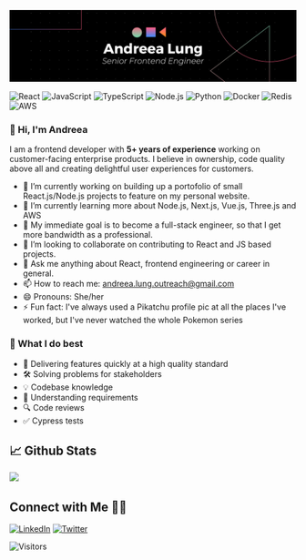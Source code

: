 ![Cover image](https://raw.githubusercontent.com/lung-andreea/lung-andreea/main/assets/cover.png)

![React](https://img.shields.io/badge/-React-000?&logo=React)
![JavaScript](https://img.shields.io/badge/-JavaScript-000?&logo=JavaScript)
![TypeScript](https://img.shields.io/badge/-TypeScript-000?&logo=TypeScript)
![Node.js](https://img.shields.io/badge/-Node.js-000?&logo=node.js)
![Python](https://img.shields.io/badge/-Python-000?&logo=Python)
![Docker](https://img.shields.io/badge/-Docker-000?&logo=Docker)
![Redis](https://img.shields.io/badge/-Redis-000?&logo=Redis)
![AWS](https://img.shields.io/badge/-AWS-000?&logo=Amazon-AWS&logoColor=F90)


### 👋 Hi, I'm Andreea

I am a frontend developer with **5+ years of experience** working on customer-facing enterprise products. I believe in ownership, code quality above all and creating delightful user experiences for customers.

- 🔭 I’m currently working on building up a portofolio of small React.js/Node.js projects to feature on my personal website.
- 🌱 I’m currently learning more about Node.js, Next.js, Vue.js, Three.js and AWS
- 🤔 My immediate goal is to become a full-stack engineer, so that I get more bandwidth as a professional.
- 👯 I’m looking to collaborate on contributing to React and JS based projects.
- 💬 Ask me anything about React, frontend engineering or career in general.
- 📫 How to reach me: [andreea.lung.outreach@gmail.com](mailto:andreea.lung.outreach@gmail.com)
- 😄 Pronouns: She/her
- ⚡ Fun fact: I've always used a Pikatchu profile pic at all the places I've worked, but I've never watched the whole Pokemon series

### 🏅 What I do best

- 🚀️ Delivering features quickly at a high quality standard
- 🛠️ Solving problems for stakeholders
- 💡 Codebase knowledge
- 📝️ Understanding requirements
- 🔍️ Code reviews
- ✅️ Cypress tests

## 📈 Github Stats

[//]: # (<img height="180em" src="https://github-readme-stats.vercel.app/api?username=lung-andreea&show_icons=true&hide_border=true&&count_private=true&include_all_commits=true" />)
<img height="180em" src="https://github-readme-streak-stats.herokuapp.com/?user=lung-andreea&hide_border=true" />

## Connect with Me 🤝🏻

<p align="center">

[//]: # (<a href="https://lungandreea.com"><img alt="Website" src="https://img.shields.io/badge/Website-lungandreea.com-blue?style=flat&logo=google-chrome"></a>)
<a href="https://www.linkedin.com/in/dineshkarthik-r/"><img alt="LinkedIn" src="https://img.shields.io/badge/LinkedIn-Andreea%20Lung-blue?style=flat&logo=linkedin"></a>
<a href="https://twitter.com/AndyGBay"><img alt="Twitter" src="https://img.shields.io/badge/Twitter-AndyGBay-blue?style=flat&logo=twitter"></a>
</p>

![Visitors](https://api.visitorbadge.io/api/visitors?path=lung-andreea&label=Visitors&countColor=%23dce775&style=flat&labelStyle=none)

